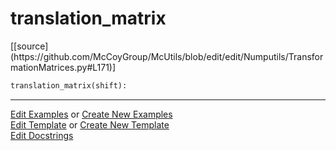 # <a id="McUtils.Numputils.TransformationMatrices.translation_matrix">translation_matrix</a>
<div class="docs-source-link" markdown="1">
[[source](https://github.com/McCoyGroup/McUtils/blob/edit/edit/Numputils/TransformationMatrices.py#L171)]
</div>

```python
translation_matrix(shift): 
```
 



___

[Edit Examples](https://github.com/McCoyGroup/McUtils/edit/gh-pages/ci/examples/McUtils/Numputils/TransformationMatrices/translation_matrix.md) or 
[Create New Examples](https://github.com/McCoyGroup/McUtils/new/gh-pages/?filename=ci/examples/McUtils/Numputils/TransformationMatrices/translation_matrix.md) <br/>
[Edit Template](https://github.com/McCoyGroup/McUtils/edit/gh-pages/ci/docs/McUtils/Numputils/TransformationMatrices/translation_matrix.md) or 
[Create New Template](https://github.com/McCoyGroup/McUtils/new/gh-pages/?filename=ci/docs/templates/McUtils/Numputils/TransformationMatrices/translation_matrix.md) <br/>
[Edit Docstrings](https://github.com/McCoyGroup/McUtils/edit/edit/Numputils/TransformationMatrices.py#L171?message=Update%20Docs)